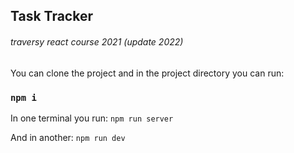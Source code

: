 ## Task Tracker

###### traversy react course 2021 (update 2022)

You can clone the project and in the project directory you can run:
### `npm i`


In one terminal you run: `npm run server`

And in another: `npm run dev`
